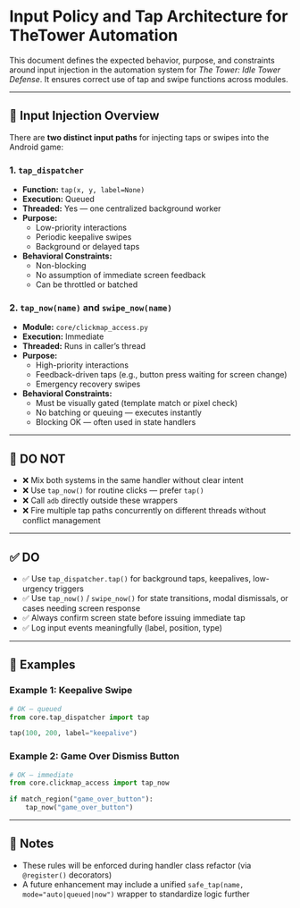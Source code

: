 # Input Policy and Tap Architecture for TheTower Automation

This document defines the expected behavior, purpose, and constraints around input injection in the automation system for *The Tower: Idle Tower Defense*. It ensures correct use of tap and swipe functions across modules.

---

## 🔧 Input Injection Overview

There are **two distinct input paths** for injecting taps or swipes into the Android game:

### 1. `tap_dispatcher`
- **Function:** `tap(x, y, label=None)`
- **Execution:** Queued
- **Threaded:** Yes — one centralized background worker
- **Purpose:**
  - Low-priority interactions
  - Periodic keepalive swipes
  - Background or delayed taps
- **Behavioral Constraints:**
  - Non-blocking
  - No assumption of immediate screen feedback
  - Can be throttled or batched

### 2. `tap_now(name)` and `swipe_now(name)`
- **Module:** `core/clickmap_access.py`
- **Execution:** Immediate
- **Threaded:** Runs in caller’s thread
- **Purpose:**
  - High-priority interactions
  - Feedback-driven taps (e.g., button press waiting for screen change)
  - Emergency recovery swipes
- **Behavioral Constraints:**
  - Must be visually gated (template match or pixel check)
  - No batching or queuing — executes instantly
  - Blocking OK — often used in state handlers

---

## 🚫 DO NOT

- ❌ Mix both systems in the same handler without clear intent
- ❌ Use `tap_now()` for routine clicks — prefer `tap()`
- ❌ Call `adb` directly outside these wrappers
- ❌ Fire multiple tap paths concurrently on different threads without conflict management

---

## ✅ DO

- ✅ Use `tap_dispatcher.tap()` for background taps, keepalives, low-urgency triggers
- ✅ Use `tap_now()` / `swipe_now()` for state transitions, modal dismissals, or cases needing screen response
- ✅ Always confirm screen state before issuing immediate tap
- ✅ Log input events meaningfully (label, position, type)

---

## 🧠 Examples

### Example 1: Keepalive Swipe
```python
# OK — queued
from core.tap_dispatcher import tap

tap(100, 200, label="keepalive")
```

### Example 2: Game Over Dismiss Button
```python
# OK — immediate
from core.clickmap_access import tap_now

if match_region("game_over_button"):
    tap_now("game_over_button")
```

---

## 📎 Notes
- These rules will be enforced during handler class refactor (via `@register()` decorators)
- A future enhancement may include a unified `safe_tap(name, mode="auto|queued|now")` wrapper to standardize logic further
